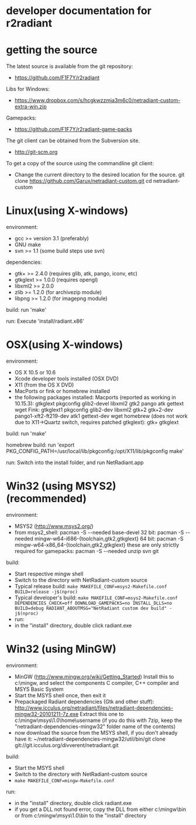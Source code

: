 
developer documentation for r2radiant
======================================

getting the source
==================

The latest source is available from the git repository:

  - https://github.com/F1F7Y/r2radiant

Libs for Windows:

  - https://www.dropbox.com/s/hcgkwzzmja3m6c0/netradiant-custom-extra-win.zip

Gamepacks:

  - https://github.com/F1F7Y/r2radiant-game-packs

The git client can be obtained from the Subversion site.

  - http://git-scm.org

To get a copy of the source using the commandline git client:

  - Change the current directory to the desired location for the source.
  git clone https://github.com/Garux/netradiant-custom.git
  cd netradiant-custom



Linux(using X-windows)
======================

environment:
- gcc >= version 3.1 (preferably)
- GNU make
- svn >= 1.1 (some build steps use svn)

dependencies:
- gtk+ >= 2.4.0 (requires glib, atk, pango, iconv, etc)
- gtkglext >= 1.0.0 (requires opengl)
- libxml2 >= 2.0.0
- zlib >= 1.2.0 (for archivezip module)
- libpng >= 1.2.0 (for imagepng module)

build:
run 'make'

run:
Execute 'install/radiant.x86'


OSX(using X-windows)
====================

environment:
- OS X 10.5 or 10.6
- Xcode developer tools installed (OSX DVD)
- X11 (from the OS X DVD)
- MacPorts or fink or homebrew installed
- the following packages installed:
  Macports (reported as working in 10.15.3):
    gtkglext pkgconfig glib2-devel libxml2 gtk2 pango atk gettext wget
  Fink:
    gtkglext1 pkgconfig glib2-dev libxml2 gtk+2 gtk+2-dev pango1-xft2-ft219-dev atk1 gettext-dev wget
  homebrew (does not work due to X11->Quartz switch, requires patched gtkglext):
    gtk+ gtkglext

build:
run 'make'

homebrew build:
run 'export PKG_CONFIG_PATH=/usr/local/lib/pkgconfig:/opt/X11/lib/pkgconfig
make'

run:
Switch into the install folder, and run NetRadiant.app


Win32 (using MSYS2)(recommended)
==================

environment:
- MSYS2 (http://www.msys2.org/)
- from msys2_shell:
  pacman -S --needed base-devel
    32 bit:
  pacman -S --needed mingw-w64-i686-{toolchain,gtk2,gtkglext}
    64 bit:
  pacman -S mingw-w64-x86_64-{toolchain,gtk2,gtkglext}
    these are only strictly required for gamepacks:
  pacman -S --needed unzip svn git

build:
- Start respective mingw shell
- Switch to the directory with NetRadiant-custom source
- Typical release build:
  `make MAKEFILE_CONF=msys2-Makefile.conf BUILD=release -j$(nproc)`
- Typical developer's build:
  `make MAKEFILE_CONF=msys2-Makefile.conf DEPENDENCIES_CHECK=off DOWNLOAD_GAMEPACKS=no INSTALL_DLLS=no BUILD=debug RADIANT_ABOUTMSG="NetRadiant custom dev build" -j$(nproc)`
- run:
- in the "install" directory, double click radiant.exe


Win32 (using MinGW)
==================

environment:
- MinGW (http://www.mingw.org/wiki/Getting_Started)
  Install this to c:\mingw, and select the components C compiler, C++ compiler
  and MSYS Basic System
- Start the MSYS shell once, then exit it
- Prepackaged Radiant dependencies (Gtk and other stuff):
  http://www.icculus.org/netradiant/files/netradiant-dependencies-mingw32-20101211-7z.exe
  Extract this one to
  c:\mingw\msys\1.0\home\username
  (if you do this with 7zip, keep the "netradiant-dependencies-mingw32" folder
  name of the contents)
- now download the source from the MSYS shell, if you don't already have it:
  ~/netradiant-dependencies-mingw32/util/bin/git clone git://git.icculus.org/divverent/netradiant.git

build:
- Start the MSYS shell
- Switch to the directory with NetRadiant-custom source
- `make MAKEFILE_CONF=mingw-Makefile.conf`

run:
- in the "install" directory, double click radiant.exe
- if you get a DLL not found error, copy the DLL from either c:\mingw\bin or
  from c:\mingw\msys\1.0\bin to the "install" directory
